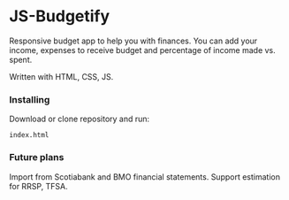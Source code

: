 # JS-Budgetify
Responsive budget app to help you with finances. You can add your income, expenses to receive budget and percentage of income made vs. spent.

Written with HTML, CSS, JS.

### Installing
Download or clone repository and run:

```
index.html
```

### Future plans
Import from Scotiabank and BMO financial statements.
Support estimation for RRSP, TFSA.
